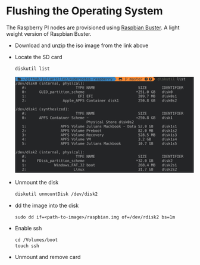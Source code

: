 # Flushing the Operating System

The Raspberry PI nodes are provisioned using [Raspbian Buster](https://www.raspberrypi.org/downloads/raspbian/). A light weight version of Raspbian Buster.

- Download and unzip the iso image from the link above

- Locate the SD card

  ```sh
  diskutil list
  ```

  <p align="center">
      <img src="./../assets/diskutil_list.png" width="500px">
  </p>

- Unmount the disk

  ```sh
  diskutil unmountDisk /dev/disk2
  ```

- dd the image into the disk

  ```
  sudo dd if=<path-to-image>/raspbian.img of=/dev/rdisk2 bs=1m
  ```

- Enable ssh 

  ```
  cd /Volumes/boot
  touch ssh
  ```

- Unmount and remove card
